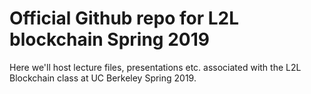 # Official Github repo for L2L blockchain Spring 2019

Here we'll host lecture files, presentations etc. associated with the L2L Blockchain class at UC Berkeley Spring 2019.

